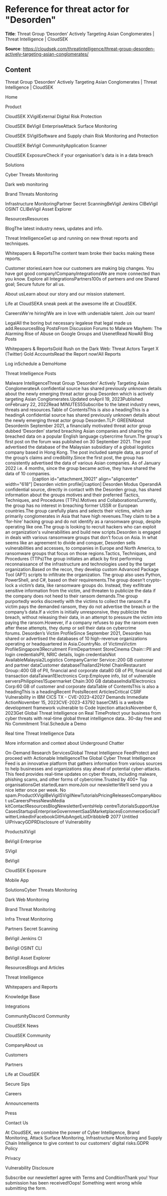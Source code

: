 # Reference for threat actor for "Desorden"

**Title**: Threat Group ‘Desorden’ Actively Targeting Asian Conglomerates | Threat Intelligence | CloudSEK

**Source**: https://cloudsek.com/threatintelligence/threat-group-desorden-actively-targeting-asian-conglomerates/

## Content
Threat Group ‘Desorden’ Actively Targeting Asian Conglomerates | Threat Intelligence | CloudSEK






Home

Product

CloudSEK XVigilExternal Digital Risk Protection

CloudSEK BeVigil EnterpriseAttack Surface Monitoring

CloudSEK SVigilSoftware and Supply chain Risk Monitoring and Protection

CloudSEK BeVigil CommunityApplication Scanner

CloudSEK ExposureCheck if your organisation's data is in a data breach

Solutions

Cyber Threats Monitoring

Dark web monitoring

Brand Threats Monitoring

Infrastructure MonitoringPartner Secret ScanningBeVigil Jenkins CIBeVigil OSINT CLIBeVigil Asset Explorer

ResourcesResources

BlogThe latest industry news, updates and info.


Threat IntelligenceGet up and running on new threat reports and techniques.

Whitepapers & ReportsThe content team broke their backs making these reports.

Customer storiesLearn how our customers are making big changes. You have got good company!CompanyIntegrationsWe are more connected than you know. Explore all IntegrationsPartners100s of partners and one Shared goal; Secure future for all us.

About usLearn about our story and our mission statement.

Life at CloudSEKA sneak peek at the awesome life at CloudSEK.

CareersWe're hiring!We are in love with undeniable talent. Join our team!

LegalAll the boring but necessary legalese that legal made us add.ResourcesBlog PostsFrom Discussion Forums to Malware Mayhem: The Alarming Rise of Abuse on Google Groups and UsenetRead NowAll Blog Posts

Whitepapers & ReportsGold Rush on the Dark Web: Threat Actors Target X (Twitter) Gold AccountsRead the Report now!All Reports

Log inSchedule a DemoHome

Threat Intelligence Posts

Malware IntelligenceThreat Group ‘Desorden’ Actively Targeting Asian ConglomeratesA confidential source has shared previously unknown details about the newly emerging threat actor group Desorden which is actively targeting Asian Conglomerates.Updated onApril 19, 2023Published onFebruary 22, 2022Read MINUTES5Subscribe to the latest industry news, threats and resources.Table of ContentsThis is also a headingThis is a headingA confidential source has shared previously unknown details about the newly emerging threat actor group Desorden.TLP: GREENAbout DesordenIn September 2021, a financially motivated threat actor group dubbed ‘Desorden’ started breaching Asian companies and sharing the breached data on a popular English language cybercrime forum.The group's first post on the forum was published on 30 September 2021. The post advertised the database of the Malaysian subsidiary of a global logistics company based in Hong Kong. The post included sample data, as proof of the group’s claims and credibility.Since the first post, the group has consistently advertised the data of various Asian companies. As of January 2022 i.e. 4 months, since the group became active, they have shared the data of 10 companies.                                                                                                                  [caption id="attachment_19021" align="aligncenter" width="618"] Desorden victim profile[/caption] Desorden Modus OperandiA confidential source, directly in contact with the Desorden group, has shared information about the groups motives and their preferred Tactics, Techniques, and Procedures (TTPs).Motives and CollaborationsCurrently, the group has no interest in breaching former USSR or European countries.The group carefully plans and selects their victims, which are primarily conglomerates in Asia that have high revenues.They claim to be a ‘for-hire’ hacking group and do not identify as a ransomware group, despite operating like one.The group is looking to recruit hackers who can exploit an organization's vulnerabilities and build new scripts.Desorden is engaged in deals with various ransomware groups that don’t focus on Asia. In what seems like an agreement to divide and conquer, Desorden sells vulnerabilities and accesses, to companies in Europe and North America, to ransomware groups that focus on those regions.Tactics, Techniques, and Procedures (TTPs)The group initiates an attack by first performing reconnaissance of the infrastructure and technologies used by the target organization.Based on the recon, they develop custom Advanced Package Tool (APT) scripts to infiltrate the organization. The group also uses Python, PowerShell, and C#, based on their requirements.The group doesn’t crypto-lock a victim’s data, like ransomware groups do. Instead, they exfiltrate sensitive information from the victim, and threaten to publicize the data if the company does not heed to their ransom demands.The group purportedly works discreetly with the victims to collect the ransom.If a victim pays the demanded ransom, they do not advertise the breach or the company’s data.If a victim is initially unresponsive, they publicize the breach, without releasing their data, in an attempt to pressure the victim into paying the ransom.However, if a company refuses to pay the ransom even after these attempts, they dump or sell their data on cybercrime forums. Desorden’s Victim ProfileSince September 2021, Desorden has shared or advertised the databases of 10 high-revenue organizations operating or headquartered in Asia.CountryNo. of VictimsVictim ProfileSingapore3Recruitment FirmDepartment StoreCinema Chain:::PII and login credentialsPII, NRIC details, login credentialsNot AvailableMalaysia2Logistics CompanyCarrier Service::200 GB customer and partner dataCustomer databaseThailand2Hotel ChainRestaurant Group::400 GB of PII, financial and corporate data80 GB of PII, financial and transaction dataTaiwan1Electronics Corp:Employee info, list of vulnerable serversPhilippines1Supermarket Chain:300 GB databaseIndia1Electronics Corp:60 GB of customer and corporate dataTable of ContentsThis is also a headingThis is a headingRecent PostsRecent ArticlesCritical CSRF Vulnerability in IBM CICS TX - CVE-2023-42027 Demands Immediate ActionNovember 15, 2023CVE-2023-43792 baserCMS is a website development framework vulnerable to Code Injection attacksNovember 6, 2023Get Global Threat Intelligence on Real TimeProtect your business from cyber threats with real-time global threat intelligence data.. 30-day free and No Commitment Trial.Schedule a Demo


Real time Threat Intelligence Data


More information and context about Underground Chatter


On-Demand Research ServicesGlobal Threat Intelligence FeedProtect and proceed with Actionable IntelligenceThe Global Cyber Threat Intelligence Feed is an innovative platform that gathers information from various sources to help businesses and organizations stay ahead of potential cyber-attacks. This feed provides real-time updates on cyber threats, including malware, phishing scams, and other forms of cybercrime.Trusted by 400+ Top organisationsGet startedLearn moreJoin our newsletterWe’ll send you a nice letter once per week. No spam.ProductXVigilBeVigilSVigilNewTutorialsPricingReleasesCompanyAbout usCareersPressNewsMedia kitContactResourcesBlogNewsletterEventsHelp centreTutorialsSupportUse CasesStartupsEnterpriseGovernmentSaaSMarketplacesEcommerceSocialTwitterLinkedInFacebookGitHubAngelListDribbble© 2077 Untitled UIPrivacyGDPRDisclosure of Vulnerability









ProductsXVigil

BeVigil Enterprise

SVigil

BeVigil

CloudSEK Exposure

Mobile App

SolutionsCyber Threats Monitoring

Dark Web Monitoring

Brand Threat Monitoring

Infra Threat Monitoring

Partners Secret Scanning 

BeVigil Jenkins CI

BeVigil OSINT CLI

BeVigil Asset Explorer

ResourcesBlogs and Articles

Threat Intelligence

Whitepapers and Reports

Knowledge Base

Integrations

CommunityDiscord Community

CloudSEK News

CloudSEK Community

CompanyAbout us

Customers

Partners

Life at CloudSEK

Secure Sips

Careers

Announcements

Press

Contact Us







At CloudSEK, we combine the power of Cyber Intelligence, Brand Monitoring, Attack Surface Monitoring, Infrastructure Monitoring and Supply Chain Intelligence to give context to our customers’ digital risks.GDPR Policy

Privacy

Vulnerability Disclosure

Subscribe our newsletterI agree with Terms and ConditionThank you! Your submission has been received!Oops! Something went wrong while submitting the form.


